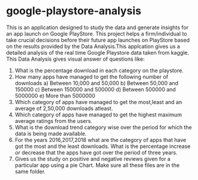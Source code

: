 # google-playstore-analysis

This is  an application designed to study the data and
generate insights for an app launch on Google PlayStore.
This project helps a firm/individual to take crucial decisions before their future app
launches on PlayStore based on the results provided by the Data Analysis.This applcation gives us a detailed analysis of the
real time Google Playstore data taken from kaggle. This Data Analysis gives visual answer of questions like:
1) What is the percentage download in each category on the playstore.
2) How many apps have managed to get the following number of
downloads
a) Between 10,000 and 50,000
b) Between 50,000 and 150000
c) Between 150000 and 500000
d) Between 500000 and 5000000
e) More than 5000000
3) Which category of apps have managed to get the most,least and an
average of 2,50,000 downloads atleast.
4) Which category of apps have managed to get the highest maximum
average ratings from the users.
5) What is the download trend category wise over the period for which
the data is being made available.
6) For the years 2016,2017,2018 what are the category of apps that have
got the most and the least downloads. What is the percentage increase
or decrease that the apps have got over the period of three years. 
7) Gives us the study on positive and negative reviews given for a particular app using a pie Chart.
Make sure all these files are in the same folder.
